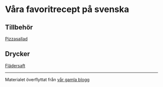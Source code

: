 # Våra favoritrecept på svenska

## Tillbehör
[Pizzasallad](recept/pizzasallad.md)

## Drycker
[Flädersaft](recept/flädersaft.md)


___

Materialet överflyttat från [vår gamla blogg](https://storlind.blogspot.com/2009/07/pizzasallad.html)

